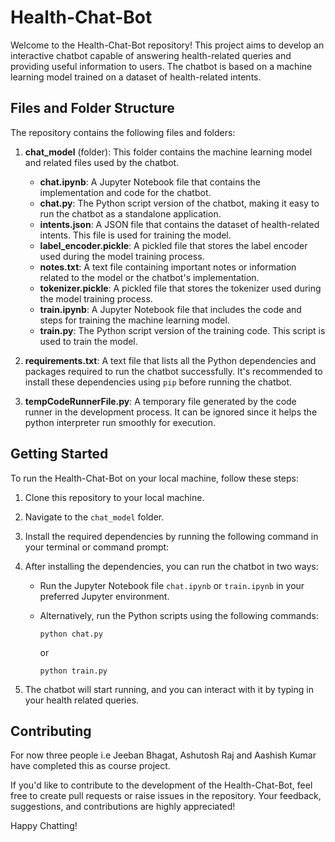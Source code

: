 # Health-Chat-Bot

Welcome to the Health-Chat-Bot repository! This project aims to develop an interactive chatbot capable of answering health-related queries and providing useful information to users. The chatbot is based on a machine learning model trained on a dataset of health-related intents.

## Files and Folder Structure

The repository contains the following files and folders:

1. **chat_model** (folder): This folder contains the machine learning model and related files used by the chatbot.

   - **chat.ipynb**: A Jupyter Notebook file that contains the implementation and code for the chatbot.
   - **chat.py**: The Python script version of the chatbot, making it easy to run the chatbot as a standalone application.
   - **intents.json**: A JSON file that contains the dataset of health-related intents. This file is used for training the model.
   - **label_encoder.pickle**: A pickled file that stores the label encoder used during the model training process.
   - **notes.txt**: A text file containing important notes or information related to the model or the chatbot's implementation.
   - **tokenizer.pickle**: A pickled file that stores the tokenizer used during the model training process.
   - **train.ipynb**: A Jupyter Notebook file that includes the code and steps for training the machine learning model.
   - **train.py**: The Python script version of the training code. This script is used to train the model.

2. **requirements.txt**: A text file that lists all the Python dependencies and packages required to run the chatbot successfully. It's recommended to install these dependencies using `pip` before running the chatbot.

3. **tempCodeRunnerFile.py**: A temporary file generated by the code runner in the development process. It can be ignored since it helps the python interpreter run smoothly for execution.

## Getting Started

To run the Health-Chat-Bot on your local machine, follow these steps:

1. Clone this repository to your local machine.
2. Navigate to the `chat_model` folder.
3. Install the required dependencies by running the following command in your terminal or command prompt:


4. After installing the dependencies, you can run the chatbot in two ways:

   - Run the Jupyter Notebook file `chat.ipynb` or `train.ipynb` in your preferred Jupyter environment.
   - Alternatively, run the Python scripts using the following commands:

     ```
     python chat.py
     ```
     
     or

     ```
     python train.py
     ```

5. The chatbot will start running, and you can interact with it by typing in your health related queries.

## Contributing
For now three people i.e Jeeban Bhagat, Ashutosh Raj and Aashish Kumar have completed this as course project.

If you'd like to contribute to the development of the Health-Chat-Bot, feel free to create pull requests or raise issues in the repository. Your feedback, suggestions, and contributions are highly appreciated!


Happy Chatting!
